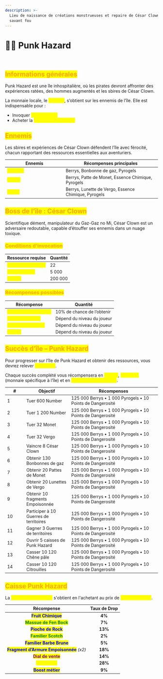 ```yaml
---
description: >-
  Lieu de naissance de créations monstrueuses et repaire de César Clown, le
  savant fou
---
```


# 👨‍🔬 Punk Hazard

<figure><img src="../../.gitbook/assets/Capture d’écran 2025-08-27 à 16.04.11.png" alt=""><figcaption></figcaption></figure>

## <mark style="color:orange;">Informations générales</mark>

Punk Hazard est une île inhospitalière, où les pirates devront affronter des expériences ratées, des hommes augmentés et les sbires de César Clown.

La monnaie locale, le <mark style="color:yellow;">**Pyrogel**</mark>, s’obtient sur les ennemis de l’île. Elle est indispensable pour :

* Invoquer <mark style="color:yellow;">**César Clown**</mark>
* Acheter la <mark style="color:yellow;">**Caisse Punk Hazard**</mark>

## <mark style="color:orange;">Ennemis</mark>

Les sbires et expériences de César Clown défendent l’île avec férocité, chacun rapportant des ressources essentielles aux aventuriers.

<table><thead><tr><th width="178.9609375">Ennemis</th><th>Récompenses principales</th></tr></thead><tbody><tr><td><mark style="color:yellow;"><strong>Number</strong></mark></td><td>Berrys, Bonbonne de gaz, Pyrogels</td></tr><tr><td><mark style="color:yellow;"><strong>Monet</strong></mark></td><td>Berrys, Patte de Monet, Essence Chimique, Pyrogels</td></tr><tr><td><mark style="color:yellow;"><strong>Vergo</strong></mark></td><td>Berrys, Lunette de Vergo, Essence Chimique, Pyrogels</td></tr></tbody></table>

## <mark style="color:orange;">Boss de l’île : César Clown</mark>

Scientifique dément, manipulateur du Gaz-Gaz no Mi, César Clown est un adversaire redoutable, capable d’étouffer ses ennemis dans un nuage toxique.

### <mark style="color:orange;">Conditions d’invocation</mark>

| Ressource requise                                       | Quantité |
| ------------------------------------------------------- | -------- |
| <mark style="color:yellow;">**Bonbonnes de gaz**</mark> | 22       |
| <mark style="color:yellow;">**Monnaie d’île**</mark>    | 5 000    |
| <mark style="color:yellow;">**Berrys**</mark>           | 200 000  |

### <mark style="color:orange;">Récompenses possibles</mark>

| Récompense                                                  | Quantité                   |
| ----------------------------------------------------------- | -------------------------- |
| <mark style="color:yellow;">**Familier César Clown**</mark> | 10% de chance de l’obtenir |
| <mark style="color:yellow;">**Essence du Gaz**</mark>       | Dépend du niveau du joueur |
| <mark style="color:yellow;">**Bonbon à l’orange**</mark>    | Dépend du niveau du joueur |
| <mark style="color:yellow;">**Berrys**</mark>               | Dépend du niveau du joueur |

## <mark style="color:orange;">Succès d’île – Punk Hazard</mark>

Pour progresser sur l’île de Punk Hazard et obtenir des ressources, vous devrez relever <mark style="color:yellow;">**15 succès**</mark>.

Chaque succès complété vous récompensera en <mark style="color:yellow;">**Berrys**</mark>, <mark style="color:yellow;">**Pyrogels**</mark> (monnaie spécifique à l’île) et en <mark style="color:yellow;">**Points de Dangerosité**</mark>.

<table><thead><tr><th width="49.31640625">#</th><th width="133.9921875">Objectif</th><th>Récompenses</th></tr></thead><tbody><tr><td>1</td><td>Tuer 600 Number</td><td>125 000 Berrys • 1 000 Pyrogels • 10 Points de Dangerosité</td></tr><tr><td>2</td><td>Tuer 1 200 Number</td><td>125 000 Berrys • 1 000 Pyrogels • 10 Points de Dangerosité</td></tr><tr><td>3</td><td>Tuer 32 Monet</td><td>125 000 Berrys • 1 000 Pyrogels • 10 Points de Dangerosité</td></tr><tr><td>4</td><td>Tuer 32 Vergo</td><td>125 000 Berrys • 1 000 Pyrogels • 10 Points de Dangerosité</td></tr><tr><td>5</td><td>Vaincre 8 César Clown</td><td>125 000 Berrys • 1 000 Pyrogels • 10 Points de Dangerosité</td></tr><tr><td>6</td><td>Obtenir 130 Bonbonnes de gaz</td><td>125 000 Berrys • 1 000 Pyrogels • 10 Points de Dangerosité</td></tr><tr><td>7</td><td>Obtenir 20 Pattes de Monet</td><td>125 000 Berrys • 1 000 Pyrogels • 10 Points de Dangerosité</td></tr><tr><td>8</td><td>Obtenir 20 Lunettes de Vergo</td><td>125 000 Berrys • 1 000 Pyrogels • 10 Points de Dangerosité</td></tr><tr><td>9</td><td>Obtenir 10 fragments Empoisonnée</td><td>125 000 Berrys • 1 000 Pyrogels • 10 Points de Dangerosité</td></tr><tr><td>10</td><td>Participer à 10 Guerres de territoires</td><td>125 000 Berrys • 1 000 Pyrogels • 10 Points de Dangerosité</td></tr><tr><td>11</td><td>Gagner 3 Guerres de territoires</td><td>125 000 Berrys • 1 000 Pyrogels • 10 Points de Dangerosité</td></tr><tr><td>12</td><td>Ouvrir 5 caisses de Punk Hazard</td><td>125 000 Berrys • 1 000 Pyrogels • 10 Points de Dangerosité</td></tr><tr><td>13</td><td>Casser 10 120 Chêne pâle</td><td>125 000 Berrys • 1 000 Pyrogels • 10 Points de Dangerosité</td></tr><tr><td>14</td><td>Casser 10 120 Citrouilles</td><td>125 000 Berrys • 1 000 Pyrogels • 10 Points de Dangerosité</td></tr></tbody></table>

## <mark style="color:orange;">Caisse Punk Hazard</mark>

La <mark style="color:yellow;">**Caisse Punk Hazard**</mark> s'obtient en l'achetant au prix de <mark style="color:yellow;">**1.500 Pyrogels**</mark>.

|                                 Récompense                                | Taux de Drop |
| :-----------------------------------------------------------------------: | :----------: |
|            <mark style="color:blue;">**Fruit Chimique**</mark>            |    **4%**    |
|          <mark style="color:green;">**Massue de Fen Bock**</mark>         |    **7%**    |
|            <mark style="color:blue;">**Pioche de Rock**</mark>            |    **13%**   |
|           <mark style="color:green;">**Familier Scotch**</mark>           |    **2%**    |
|         <mark style="color:blue;">**Familier Barbe Brune**</mark>         |    **5%**    |
| <mark style="color:blue;">**Fragment d’Armure Empoisonnée**</mark> _(x2)_ |    **18%**   |
|            <mark style="color:purple;">**Dial de vente**</mark>           |    **14%**   |
|             <mark style="color:yellow;">**Berry d’Or**</mark>             |    **28%**   |
|             <mark style="color:blue;">**Boost métier**</mark>             |    **9%**    |
